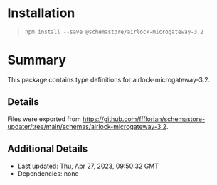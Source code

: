 # Installation
> `npm install --save @schemastore/airlock-microgateway-3.2`

# Summary
This package contains type definitions for airlock-microgateway-3.2.

## Details
Files were exported from https://github.com/ffflorian/schemastore-updater/tree/main/schemas/airlock-microgateway-3.2.

## Additional Details
* Last updated: Thu, Apr 27, 2023, 09:50:32 GMT
* Dependencies: none
